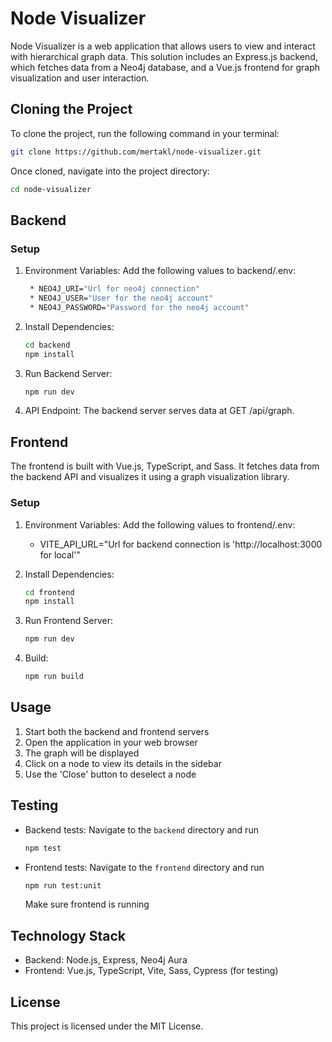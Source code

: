 # Node Visualizer

Node Visualizer is a web application that allows users to view and interact with hierarchical graph data. This solution
includes an Express.js backend, which fetches data from a Neo4j database, and a Vue.js frontend for graph visualization
and user interaction.

## Cloning the Project

To clone the project, run the following command in your terminal:

```bash 
git clone https://github.com/mertakl/node-visualizer.git
```

Once cloned, navigate into the project directory:

```bash
cd node-visualizer
```

## Backend

### Setup

1. Environment Variables: Add the following values to backend/.env:
   ```bash 
    * NEO4J_URI="Url for neo4j connection"
    * NEO4J_USER="User for the neo4j account"
    * NEO4J_PASSWORD="Password for the neo4j account"
    ```

2. Install Dependencies:

   ```bash
   cd backend
   npm install
   ```

3. Run Backend Server:
   ```bash
   npm run dev
   ```
4. API Endpoint: The backend server serves data at GET /api/graph.

## Frontend

The frontend is built with Vue.js, TypeScript, and Sass. It fetches data from the backend API and visualizes it using a
graph visualization library.

### Setup

1. Environment Variables: Add the following values to frontend/.env:

    * VITE_API_URL="Url for backend connection is 'http://localhost:3000 for local'"

2. Install Dependencies:
   ```bash
   cd frontend
   npm install
   ```

3. Run Frontend Server:

   ```bash 
   npm run dev
   ```

4. Build:

   ```bash 
   npm run build
   ```

## Usage

1. Start both the backend and frontend servers
2. Open the application in your web browser
3. The graph will be displayed
4. Click on a node to view its details in the sidebar
5. Use the 'Close' button to deselect a node

## Testing

- Backend tests:
  Navigate to the `backend` directory and run
   ```bash 
   npm test 
  ```
- Frontend tests: Navigate to the `frontend` directory and run

   ```bash 
   npm run test:unit
  ```
  Make sure frontend is running

## Technology Stack

* Backend: Node.js, Express, Neo4j Aura
* Frontend: Vue.js, TypeScript, Vite, Sass, Cypress (for testing)

## License

This project is licensed under the MIT License.
